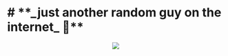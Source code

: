 <h1># **_just another random guy on the internet_ 🥀**</h1>

<div align="center">
<img src="https://github-readme-stats.vercel.app/api/top-langs?username=maazinalthaf&theme=tokyonight">
</div>

